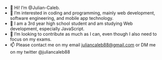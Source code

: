 - 👋 Hi! I’m @Julian-Caleb.
- 👀 I’m interested in coding and programming, mainly web development, software engineering, and mobile app technology.
- 🌱 I am a 3rd year high school student and am studying Web development, especially JavaScript.
- 💞️ I’m looking to contribute as much as I can, even though I also need to focus on my exams.
- 📫 Please contact me on my email juliancaleb88@gmail.com or DM me on my twitter @juliancaleb88

<!---
Julian-Caleb/Julian-Caleb is a ✨ special ✨ repository because its `README.md` (this file) appears on your GitHub profile.
You can click the Preview link to take a look at your changes.
--->
